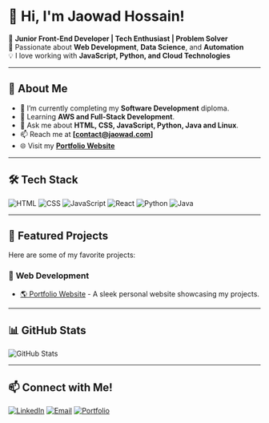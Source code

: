 
# 👋 Hi, I'm Jaowad Hossain!

🚀 **Junior Front-End Developer | Tech Enthusiast | Problem Solver**  
🎯 Passionate about **Web Development**, **Data Science**, and **Automation**  
💡 I love working with **JavaScript, Python, and Cloud Technologies**  

---

## 🌟 About Me
- 🔭 I’m currently completing my **Software Development** diploma.
- 🌱 Learning **AWS and Full-Stack Development**.
- 💬 Ask me about **HTML, CSS, JavaScript, Python, Java and Linux**.
- 📫 Reach me at **[contact@jaowad.com]**
- 🌐 Visit my **[Portfolio Website](https://jaowad.com)**

---

## 🛠️ Tech Stack
![HTML](https://img.shields.io/badge/-HTML5-E34F26?style=flat-square&logo=html5&logoColor=white)
![CSS](https://img.shields.io/badge/-CSS3-1572B6?style=flat-square&logo=css3)
![JavaScript](https://img.shields.io/badge/-JavaScript-F7DF1E?style=flat-square&logo=javascript)
![React](https://img.shields.io/badge/-React-61DAFB?style=flat-square&logo=react&logoColor=white)
![Python](https://img.shields.io/badge/-Python-3776AB?style=flat-square&logo=python&logoColor=white)
![Java](https://img.shields.io/badge/-Java-007396?style=flat-square&logo=java&logoColor=white)

---

## 📌 Featured Projects
Here are some of my favorite projects:

### 🚀 **Web Development**
- [🌎 Portfolio Website](https://jaowad.com) - A sleek personal website showcasing my projects.


---

## 📊 GitHub Stats
![GitHub Stats](https://github-readme-stats.vercel.app/api?username=JaowadH&show_icons=true&theme=tokyonight)

---

## 📫 Connect with Me!
[![LinkedIn](https://img.shields.io/badge/-LinkedIn-blue?style=flat-square&logo=linkedin)](https://www.linkedin.com/in/jaowadh/)
[![Email](https://img.shields.io/badge/-Email-c14438?style=flat-square&logo=gmail&logoColor=white)](mailto:contact@jaowad.com)
[![Portfolio](https://img.shields.io/badge/-Portfolio-000?style=flat-square&logo=react&logoColor=white)](https://jaowad.com)

